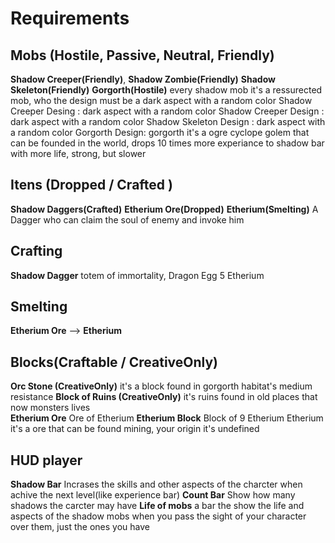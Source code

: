 # Requirements

## Mobs (Hostile, Passive, Neutral, Friendly)
**Shadow Creeper(Friendly)**, **Shadow Zombie(Friendly)** **Shadow Skeleton(Friendly)**
**Gorgorth(Hostile)**
 every shadow mob it's a ressurected mob, who the design must be a dark aspect with a random color 
 Shadow Creeper Desing : dark aspect with a random color
 Shadow Creeper Design : dark aspect with a random color
 Shadow Skeleton Design : dark aspect with a random color
 Gorgorth Design: gorgorth it's a ogre cyclope golem that can be founded in the world, drops 10 times more experiance to shadow bar with more life, strong, but slower 

## Itens (Dropped / Crafted )
 **Shadow Daggers(Crafted)** **Etherium Ore(Dropped)** **Etherium(Smelting)**
 A Dagger who can claim the soul of enemy and invoke him 


## Crafting
**Shadow Dagger**
totem of immortality,
Dragon Egg 
5 Etherium

## Smelting
**Etherium Ore** --> **Etherium**

## Blocks(Craftable / CreativeOnly)
**Orc Stone (CreativeOnly)** it's a block found in gorgorth habitat's medium resistance 
**Block of Ruins (CreativeOnly)** it's ruins found in old places that now monsters lives  
**Etherium Ore** Ore of Etherium
**Etherium Block** Block of 9 Etherium
 Etherium it's a ore that can be found mining, your origin it's undefined 


## HUD player
**Shadow Bar**
Incrases the skills and other aspects of the charcter when achive the next level(like experience bar)
**Count Bar**
Show how many shadows the carcter may have 
**Life of mobs** a bar the show the life and aspects of the shadow mobs when you pass the sight of your character over them, just the ones you have 



